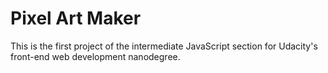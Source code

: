 # Pixel Art Maker

This is the first project of the intermediate JavaScript section for Udacity's front-end web development nanodegree.